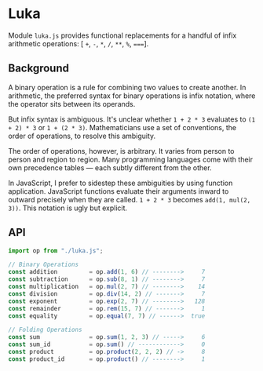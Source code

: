 # Luka

Module `luka.js` provides functional replacements for a handful of infix
arithmetic operations: [ `+`, `-`, `*`, `/`, `**`, `%`, `===`].

## Background

A binary operation is a rule for combining two values to create another. In arithmetic, 
the preferred syntax for binary operations is infix notation, where the operator sits 
between its operands.

But infix syntax is ambiguous. It's unclear whether `1 + 2 * 3` evaluates to `(1 + 2) * 3` 
or `1 + (2 * 3)`. Mathematicians use a set of conventions, the order of operations, to resolve 
this ambiguity.

The order of operations, however, is arbitrary. It varies from person to person and region to region. 
Many programming languages come with their own precedence tables — each subtly different from the other.

In JavaScript, I prefer to sidestep these ambiguities by using function application. 
JavaScript functions evaluate their arguments inward to outward precisely when they are called. 
`1 + 2 * 3` becomes `add(1, mul(2, 3))`. This notation is ugly but explicit.

## API

```js
import op from "./luka.js";

// Binary Operations
const addition         = op.add(1, 6) // -------->     7
const subtraction      = op.sub(8, 1) // -------->     7
const multiplication   = op.mul(2, 7) // -------->    14
const division         = op.div(14, 2) // ------->     7
const exponent         = op.exp(2, 7) // -------->   128
const remainder        = op.rem(15, 7) // ------->     1
const equality         = op.equal(7, 7) // ------>  true

// Folding Operations
const sum              = op.sum(1, 2, 3) // ----->     6
const sum_id           = op.sum() // ------------>     0
const product          = op.product(2, 2, 2) // ->     8
const product_id       = op.product() // -------->     1
```
